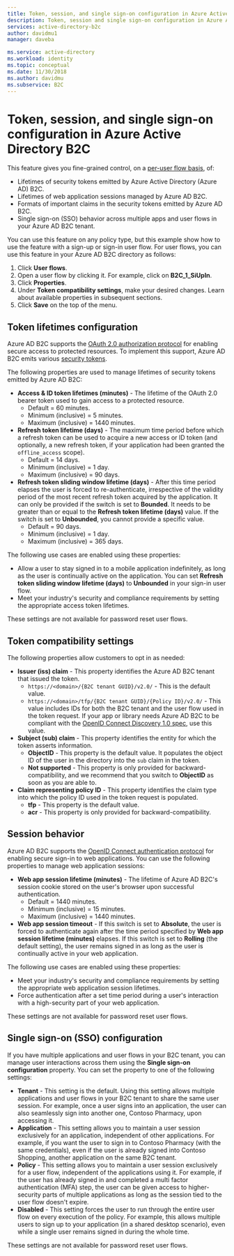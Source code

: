 ```yaml
---
title: Token, session, and single sign-on configuration in Azure Active Directory B2C | Microsoft Docs
description: Token, session and single sign-on configuration in Azure Active Directory B2C.
services: active-directory-b2c
author: davidmu1
manager: daveba

ms.service: active-directory
ms.workload: identity
ms.topic: conceptual
ms.date: 11/30/2018
ms.author: davidmu
ms.subservice: B2C
---
```


# Token, session, and single sign-on configuration in Azure Active Directory B2C

This feature gives you fine-grained control, on a [per-user flow basis](active-directory-b2c-reference-policies.md), of:

- Lifetimes of security tokens emitted by Azure Active Directory (Azure AD) B2C.
- Lifetimes of web application sessions managed by Azure AD B2C.
- Formats of important claims in the security tokens emitted by Azure AD B2C.
- Single sign-on (SSO) behavior across multiple apps and user flows in your Azure AD B2C tenant.

You can use this feature on any policy type, but this example show how to use the feature with a sign-up or sign-in user flow. For user flows, you can use this feature in your Azure AD B2C directory as follows:

1. Click **User flows**.
2. Open a user flow by clicking it. For example, click on **B2C_1_SiUpIn**.
3. Click **Properties**.
4. Under **Token compatibility settings**, make your desired changes. Learn about available properties in subsequent sections.
5. Click **Save** on the top of the menu.

## Token lifetimes configuration

Azure AD B2C supports the [OAuth 2.0 authorization protocol](active-directory-b2c-reference-protocols.md) for enabling secure access to protected resources. To implement this support, Azure AD B2C emits various [security tokens](active-directory-b2c-reference-tokens.md). 

The following properties are used to manage lifetimes of security tokens emitted by Azure AD B2C:

- **Access & ID token lifetimes (minutes)** - The lifetime of the OAuth 2.0 bearer token used to gain access to a protected resource.
    - Default = 60 minutes.
    - Minimum (inclusive) = 5 minutes.
    - Maximum (inclusive) = 1440 minutes.
- **Refresh token lifetime (days)** - The maximum time period before which a refresh token can be used to acquire a new access or ID token (and optionally, a new refresh token, if your application had been granted the `offline_access` scope).
    - Default = 14 days.
    - Minimum (inclusive) = 1 day.
    - Maximum (inclusive) = 90 days.
- **Refresh token sliding window lifetime (days)** - After this time period elapses the user is forced to re-authenticate, irrespective of the validity period of the most recent refresh token acquired by the application. It can only be provided if the switch is set to **Bounded**. It needs to be greater than or equal to the **Refresh token lifetime (days)** value. If the switch is set to **Unbounded**, you cannot provide a specific value.
    - Default = 90 days.
    - Minimum (inclusive) = 1 day.
    - Maximum (inclusive) = 365 days.

The following use cases are enabled using these properties:

- Allow a user to stay signed in to a mobile application indefinitely, as long as the user is continually active on the application. You can set **Refresh token sliding window lifetime (days)** to **Unbounded** in your sign-in user flow.
- Meet your industry's security and compliance requirements by setting the appropriate access token lifetimes.

These settings are not available for password reset user flows. 

## Token compatibility settings

The following properties allow customers to opt in as needed:

- **Issuer (iss) claim** - This property identifies the Azure AD B2C tenant that issued the token.
    - `https://<domain>/{B2C tenant GUID}/v2.0/` - This is the default value.
    - `https://<domain>/tfp/{B2C tenant GUID}/{Policy ID}/v2.0/` - This value includes IDs for both the B2C tenant and the user flow used in the token request. If your app or library needs Azure AD B2C to be compliant with the [OpenID Connect Discovery 1.0 spec](https://openid.net/specs/openid-connect-discovery-1_0.html), use this value.
- **Subject (sub) claim** - This property identifies the entity for which the token asserts information.
    - **ObjectID** - This property is the default value. It populates the object ID of the user in the directory into the `sub` claim in the token.
    - **Not supported** - This property is only provided for backward-compatibility, and we recommend that you switch to **ObjectID** as soon as you are able to.
- **Claim representing policy ID** - This property identifies the claim type into which the policy ID used in the token request is populated.
    - **tfp** - This property is the default value.
    - **acr** - This property is only provided for backward-compatibility.

## Session behavior

Azure AD B2C supports the [OpenID Connect authentication protocol](active-directory-b2c-reference-oidc.md) for enabling secure sign-in to web applications. You can use the following properties to manage web application sessions:

- **Web app session lifetime (minutes)** - The lifetime of Azure AD B2C's session cookie stored on the user's browser upon successful authentication.
    - Default = 1440 minutes.
    - Minimum (inclusive) = 15 minutes.
    - Maximum (inclusive) = 1440 minutes.
- **Web app session timeout** - If this switch is set to **Absolute**, the user is forced to authenticate again after the time period specified by **Web app session lifetime (minutes)** elapses. If this switch is set to **Rolling** (the default setting), the user remains signed in as long as the user is continually active in your web application.

The following use cases are enabled using these properties:

- Meet your industry's security and compliance requirements by setting the appropriate web application session lifetimes.
- Force authentication after a set time period during a user's interaction with a high-security part of your web application. 

These settings are not available for password reset user flows.

## Single sign-on (SSO) configuration

If you have multiple applications and user flows in your B2C tenant, you can manage user interactions across them using the **Single sign-on configuration** property. You can set the property to one of the following settings:

- **Tenant** - This setting is the default. Using this setting allows multiple applications and user flows in your B2C tenant to share the same user session. For example, once a user signs into an application, the user can also seamlessly sign into another one, Contoso Pharmacy, upon accessing it.
- **Application** - This setting allows you to maintain a user session exclusively for an application, independent of other applications. For example, if you want the user to sign in to Contoso Pharmacy (with the same credentials), even if the user is already signed into Contoso Shopping, another application on the same B2C tenant. 
- **Policy** - This setting allows you to maintain a user session exclusively for a user flow, independent of the applications using it. For example, if the user has already signed in and completed a multi factor authentication (MFA) step, the user can be given access to higher-security parts of multiple applications as long as the session tied to the user flow doesn't expire.
- **Disabled** - This setting forces the user to run through the entire user flow on every execution of the policy. For example, this allows multiple users to sign up to your application (in a shared desktop scenario), even while a single user remains signed in during the whole time.

These settings are not available for password reset user flows. 

